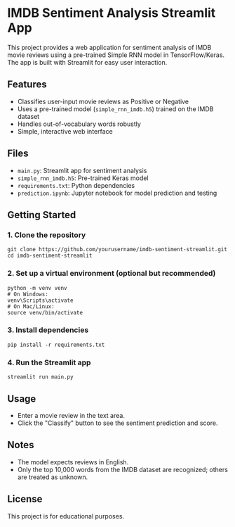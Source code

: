 # IMDB Sentiment Analysis Streamlit App

This project provides a web application for sentiment analysis of IMDB movie reviews using a pre-trained Simple RNN model in TensorFlow/Keras. The app is built with Streamlit for easy user interaction.

## Features
- Classifies user-input movie reviews as Positive or Negative
- Uses a pre-trained model (`simple_rnn_imdb.h5`) trained on the IMDB dataset
- Handles out-of-vocabulary words robustly
- Simple, interactive web interface

## Files
- `main.py`: Streamlit app for sentiment analysis
- `simple_rnn_imdb.h5`: Pre-trained Keras model
- `requirements.txt`: Python dependencies
- `prediction.ipynb`: Jupyter notebook for model prediction and testing

## Getting Started

### 1. Clone the repository
```
git clone https://github.com/yourusername/imdb-sentiment-streamlit.git
cd imdb-sentiment-streamlit
```

### 2. Set up a virtual environment (optional but recommended)
```
python -m venv venv
# On Windows:
venv\Scripts\activate
# On Mac/Linux:
source venv/bin/activate
```

### 3. Install dependencies
```
pip install -r requirements.txt
```

### 4. Run the Streamlit app
```
streamlit run main.py
```

## Usage
- Enter a movie review in the text area.
- Click the "Classify" button to see the sentiment prediction and score.

## Notes
- The model expects reviews in English.
- Only the top 10,000 words from the IMDB dataset are recognized; others are treated as unknown.

## License
This project is for educational purposes.
